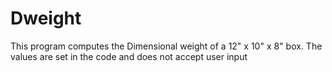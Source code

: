# Dweight

This program computes the Dimensional weight of a
12" x 10" x 8" box. The values are set in the 
code and does not accept user input
